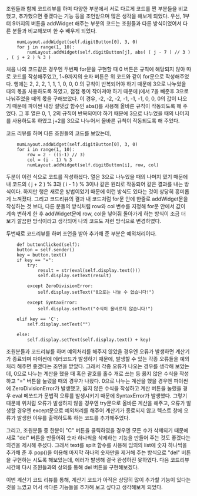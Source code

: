 조원들과 함께 코드리뷰를 하며 다양한 부분에서 서로 다르게 코드를 짠 부분들을 비교했고, 추가했으면 좋겠다는 기능 등을 조언받으며 많은 생각을 해보게 되었다.
우선, 1부터 9까지의 버튼을 addWidget 해주는 부분의 코드는 조원들과 다른 방식이었어서 다른 분들과 비교해보며 한 수 배우게 되었다.

        numLayout.addWidget(self.digitButton[0], 3, 0)
        for j in range(1, 10):
            numLayout.addWidget(self.digitButton[j], abs( ( j - 7 ) // 3 ) , ( j + 2 ) % 3 )
            
처음 나의 코드같은 경우엔 두번째 for문을 구현할 때 0 버튼은 규칙에 해당되지 않아 따로 코드를 작성해주었고, 1~9까지의 숫자 버튼은 위 코드와 같이 for문으로 작성해주었다. 행에는 2, 2, 2, 1, 1, 1, 0, 0, 0 의 규칙이 반복되어야 하기 때문에 3으로 나누었을 때의 몫을 사용하도록 하였고, 점점 몫이 작아져야 하기 때문에 j에서 7을 빼준후 3으로 나눠주었을 때의 몫을 구해보았다. 이 경우, -2, -2, -2, -1, -1, -1, 0, 0, 0의 값이 나오기 때문에 파이썬 내장 절댓값 함수인 abs()를 사용해 올바른 규칙이 작동되도록 해 주었다. 그 후 열은 0, 1, 2의 규칙이 반복되어야 하기 때문에 3으로 나누었을 때의 나머지를 사용하도록 하였고 j+2를 3으로 나누어서 올바른 규칙이 작동되도록 해 주었다.

코드 리뷰를 하며 다른 조원들의 코드를 보았는데, 

        numLayout.addWidget(self.digitButton[0], 3, 0)
        for i in range(1, 10):
            row = 2 - ((i-1) // 3)
            col = (i - 1) % 3
            numLayout.addWidget(self.digitButton[i], row, col)

두분이 이런 식으로 코드를 작성하셨다. 열은 3으로 나누었을 때의 나머지 였기 때문에 내 코드의 ( j + 2 ) % 3과 ( i - 1 ) % 3이나 같은 원리로 작동되어 같은 결과를 내는 방식이다. 하지만 행은 새로운 방법이었기 때문에 이런 방식도 있다는 것이 상당히 흥미롭게 느껴졌다.
그리고 코드리뷰의 결과 내 코드처럼 for문 안에 한줄로 addWidget문을 작성하는 것 보다, 다른 분들의 방식처럼 row와 col 변수를 지정해 for문 안에서 값이 계속 변하게 한 후 addWidget문에 row, col을 넣어줘 돌아가게 하는 방식이 조금 더 보기 깔끔한 방식이라고 생각되어 나의 코드도 저런 방식으로 변경하였다.

두번째로 코드리뷰를 하며 조언을 받아 추가해 준 부분은 예외처리이다.

        def buttonClicked(self):
        button = self.sender()
        key = button.text()
        if key == "=":
            try:
                result = str(eval(self.display.text()))
                self.display.setText(result)

            except ZeroDivisionError:
                self.display.setText("0으로는 나눌 수 없습니다!")

            except SyntaxError:
                self.display.setText("수식이 올바르지 않습니다!")
                
        elif key == 'C':
            self.display.setText("")
            
        else:
            self.display.setText(self.display.text() + key)
          
조원분들과 코드리뷰를 하며 예외처리를 해주지 않았을 경우엔 오류가 발생하면 계산기가 종료되며 파이썬에 에러코드가 발생하기 때문에, 발생할 수 있는 각종 오류들을 예외처리 해주면 좋겠다는 조언을 받았다. 그래서 각종 오류가 나오는 경우를 생각해 보았는데, 0으로 나누는 계산을 했을 때 혹은 괄호를 홀수 개로 쓰는 등 옳지 않은 수식을 작성하고 "=" 버튼을 눌렀을 때의 경우가 나왔다. 0으로 나누는 계산을 했을 경우엔 파이썬에 ZeroDivisionError가 발생했고, 옳지 않은 수식을 작성하고 계산 버튼을 눌렀을 경우 eval 메쏘드가 문법적 오류를 발생시키기 때문에 SyntaxError가 발생했다. 그렇기 때문에 위처럼 오류가 발생하지 않을 경우엔 try문으로 올바른 계산을 해주고, 오류가 발생할 경우엔 except문으로 예외처리를 해주어 계산기가 종료되지 않고 텍스트 창에 오류가 발생한 이유를 출력하도록 하는 코드를 추가해주었다.

그리고, 조원분들 중 한분이 "C" 버튼을 클릭하였을 경우엔 모든 수가 삭제되기 때문에 새로 "del" 버튼을 만들어줘 숫자 하나씩을 삭제하는 기능을 만들어 주는 것도 좋겠다는 의견을 제시해 주셨다. 그래서 text를 spilt 함수를 사용해 임의의 list에 숫자 하나씩을 추가해 준 후 pop()을 이용해 마지막 하나의 숫자만을 제거해 주는 방식으로 "del" 버튼을 구현하는 시도록 해보았는데, 에러가 발생해 결국 완성하진 못하였다. 다음 코드리뷰 시간에 다시 조원들과의 상의를 통해 del 버튼을 구현해보겠다.

이번 계산기 코드 리뷰를 통해, 계산기 코드가 아직은 상당히 많이 추가할 기능이 있다는 것을 느꼈고 어서 색다른 기능들을 추가해 보고 싶다고 생각해보게 되었다.
